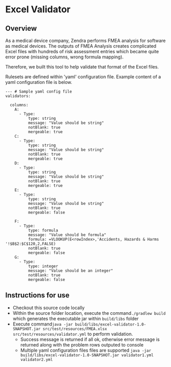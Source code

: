 # Excel Validator

## Overview

As a medical device company, Zendra performs FMEA analysis for software as medical devices. The outputs of FMEA Analysis creates complicated Excel files with hundreds of risk assessment entries which became quite error prone (missing columns, wrong formula mapping).

Therefore, we built this tool to help validate that format of the Excel files.

Rulesets are defined within 'yaml' configuration file. Example content of a yaml configuration file is below.

```
--- # Sample yaml config file
validators:

  columns:
    A:
      - Type:
          type: string
          message: "Value should be string"
          notBlank: true
          mergeable: true
    C:
      - Type:
          type: string
          message: "Value should be string"
          notBlank: true
          mergeable: true
    D:
      - Type:
          type: string
          message: "Value should be string"
          notBlank: true
          mergeable: true
    E:
      - Type:
          type: string
          message: "Value should be string"
          notBlank: true
          mergeable: false

    F:
      - Type:
          type: formula
          message: "Value should be formula"
          formula: =VLOOKUP(E<rowIndex>,'Accidents, Hazards & Harms '!$B$2:$C$120,2,FALSE)
          notBlank: true
          mergeable: false
    G:
      - Type:
          type: integer
          message: "Value should be an integer"
          notBlank: true
          mergeable: false

```

## Instructions for use

 - Checkout this source code locally
 - Within the source folder location, execute the command`./gradlew build`  which generates the executable jar within `build/libs` folder
 - Execute command`java -jar build/libs/excel-validator-1.0-SNAPSHOT.jar src/test/resources/FMEA.xlsx src/test/resources/validator.yml` to perform validation.
   - Success message is returned if all ok, otherwise error message is returned along with the problem rows outputed to console
   - Multiple yaml configuration files files are supported `java -jar build/libs/excel-validator-1.0-SNAPSHOT.jar validator1.yml validator2.yml`

